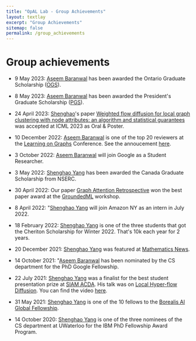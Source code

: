 ```yaml
---
title: "OpAL Lab - Group Achievements"
layout: textlay
excerpt: "Group Achievements"
sitemap: false
permalink: /group_achievements
---
```


# Group achievements

- 9 May 2023: 
<a href='https://aseemrb.me'>Aseem Baranwal</a> has been awarded the Ontario Graduate Scholarship (<a href='https://osap.gov.on.ca/OSAPPortal/en/A-ZListofAid/PRDR019245.html'>OGS</a>).

- 8 May 2023: <a href='https://aseemrb.me'>Aseem Baranwal</a> has been awarded the President's Graduate Scholarship (<a href='https://uwaterloo.ca/graduate-studies-postdoctoral-affairs/current-students/internal-waterloo-awards/presidents-graduate-scholarship'>PGS</a>).

- 24 April 2023: <a href='https://cs.uwaterloo.ca/~s286yang/'>Shenghao</a>'s paper <a href='https://arxiv.org/abs/2301.13187'>Weighted flow diffusion for local graph clustering with node attributes: an algorithm and statistical guarantees</a> was accepted at ICML 2023 as Oral & Poster.

- 10 December 2022: <a href='https://aseemrb.me'>Aseem Baranwal</a> is one of the top 20 reviewers at the <a href='https://logconference.org'>Learning on Graphs</a> Conference. See the annoucement <a href='https://twitter.com/LogConference/status/1601245186306080770'>here</a>.

- 3 October 2022: <a href='https://aseemrb.me'>Aseem Baranwal</a> will join Google as a Student Researcher.

- 3 May 2022: <a href='https://cs.uwaterloo.ca/~s286yang/'>Shenghao Yang</a> has been awarded the Canada Graduate Scholarship from NSERC.

- 30 April 2022: Our paper <a href='https://arxiv.org/abs/2202.13060'>Graph Attention Retrospective</a> won the best paper award at the <a href='https://sites.google.com/view/groundedml2022'>GroundedML</a> workshop.

- 8 April 2022: "<a href='https://cs.uwaterloo.ca/~s286yang/'>Shenghao Yang</a> will join Amazon NY as an intern in July 2022.

- 18 February 2022: <a href='https://cs.uwaterloo.ca/~s286yang/'>Shenghao Yang</a> is one of the three students that got the Cheriton Scholarship for Winter 2022. That's 10k each year for 2 years.

- 20 December 2021: <a href='https://cs.uwaterloo.ca/~s286yang/'>Shenghao Yang</a> was featured at <a href='https://uwaterloo.ca/math/news/taking-on-big-problems'>Mathematics News</a>.

- 14 October 2021: "<a href='https://aseemrb.me'>Aseem Baranwal</a> has been nominated by the CS department for the PhD Google Fellowship.

- 22 July 2021: <a href='https://cs.uwaterloo.ca/~s286yang/'>Shenghao Yang</a> was a finalist for the best student presentation prize at <a href='https://www.siam.org/conferences/cm/program/accepted-papers/acda21-accepted-papers'>SIAM ACDA</a>. His talk was on <a href='https://arxiv.org/abs/2102.07945'>Local Hyper-flow Diffusion</a>. You can find the video <a href='https://www.youtube.com/watch?v=CcOIw78zQqw&t=0s'>here</a>.

- 31 May 2021: <a href='https://twitter.com/shenghao_yang?ref_src=twsrc%5Etfw%7Ctwcamp%5Eembeddedtimeline%7Ctwterm%5Ecollection%3A1259576676419330048%7Ctwgr%5EeyJ0ZndfZXhwZXJpbWVudHNfY29va2llX2V4cGlyYXRpb24iOnsiYnVja2V0IjoxMjA5NjAwLCJ2ZXJzaW9uIjpudWxsfSwidGZ3X2hvcml6b25fdHdlZXRfZW1iZWRfOTU1NSI6eyJidWNrZXQiOiJodGUiLCJ2ZXJzaW9uIjpudWxsfSwidGZ3X3R3ZWV0X2VtYmVkX2NsaWNrYWJpbGl0eV8xMjEwMiI6eyJidWNrZXQiOiJjb250cm9sIiwidmVyc2lvbiI6bnVsbH19&ref_url=https%3A%2F%2Fcs.uwaterloo.ca%2F~kfountou%2F'>Shenghao Yang</a> is one of the 10 fellows to the <a href='https://www.borealisai.com/en/blog/borealis-ai-2020-2021-fellowships-supporting-canadas-ai-research-ecosystem/'>Borealis AI Global Fellowship</a>.

- 14 October 2020: <a href='https://cs.uwaterloo.ca/~s286yang/'>Shenghao Yang</a> is one of the three nominees of the CS department at UWaterloo for the IBM PhD Fellowship Award Program.
